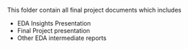 This folder contain all final project documents which includes

- EDA Insights Presentation
- Final Project presentation
- Other EDA intermediate reports

